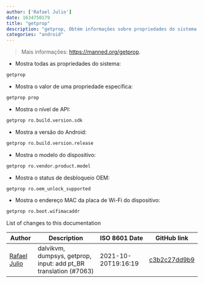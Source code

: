 ```yaml
---
author: ['Rafael Julio']
date: 1634750179
title: "getprop"
description: "getprop, Obtém informações sobre propriedades do sistema Android (system props)."
categories: "android"
---
```

> Mais informações: <https://manned.org/getprop>.

- Mostra todas as propriedades do sistema:

```bash
getprop
```

- Mostra o valor de uma propriedade específica:

```bash
getprop prop
```

- Mostra o nível de API:

```bash
getprop ro.build.version.sdk
```

- Mostra a versão do Android:

```bash
getprop ro.build.version.release
```

- Mostra o modelo do dispositivo:

```bash
getprop ro.vendor.product.model
```

- Mostra o status de desbloqueio OEM:

```bash
getprop ro.oem_unlock_supported
```

- Mostra o endereço MAC da placa de Wi-Fi do dispositivo:

```bash
getprop ro.boot.wifimacaddr
```
List of changes to this documentation


Author | Description | ISO 8601 Date | GitHub link
------|-----|-----|-----
[Rafael Julio](mailto:development@rafifos.dev) | dalvikvm, dumpsys, getprop, input: add pt_BR translation (#7063) | 2021-10-20T19:16:19 | [c3b2c27dd9b9](https://github.com/tldr-pages/tldr/commit/c3b2c27dd9b964b85b4f1074a62a6e725ee0f70a)

